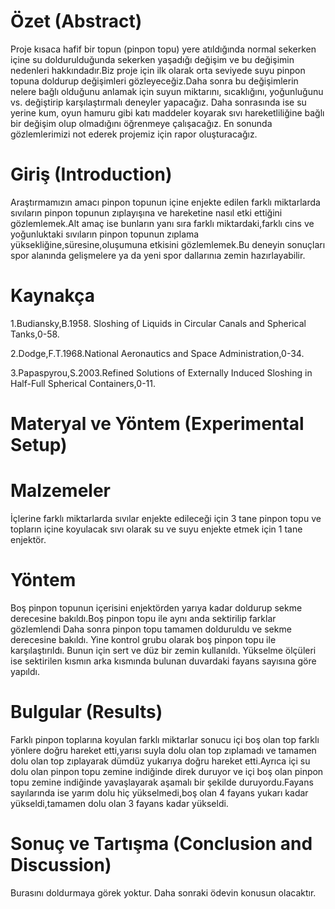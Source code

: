 
# Özet (Abstract)
Proje kısaca hafif bir topun (pinpon topu) yere atıldığında normal sekerken içine su doldurulduğunda sekerken yaşadığı değişim ve bu değişimin nedenleri hakkındadır.Biz proje için ilk olarak orta seviyede suyu pinpon topuna doldurup değişimleri gözleyeceğiz.Daha sonra bu değişimlerin nelere bağlı olduğunu anlamak için suyun miktarını, sıcaklığını, yoğunluğunu vs. değiştirip karşılaştırmalı deneyler yapacağız. Daha sonrasında ise su yerine kum, oyun hamuru gibi katı maddeler koyarak sıvı hareketliliğine bağlı bir değişim olup olmadığını öğrenmeye çalışacağız. En sonunda gözlemlerimizi not ederek projemiz için rapor oluşturacağız.
# Giriş (Introduction)
Araştırmamızın amacı pinpon topunun içine enjekte edilen farklı miktarlarda sıvıların pinpon topunun zıplayışına ve hareketine nasıl etki ettiğini gözlemlemek.Alt amaç ise bunların yanı sıra farklı miktardaki,farklı cins ve yoğunluktaki sıvıların pinpon topunun zıplama yüksekliğine,süresine,oluşumuna etkisini gözlemlemek.Bu deneyin sonuçları spor alanında gelişmelere ya da yeni spor dallarınıa zemin hazırlayabilir.

# Kaynakça
1.Budiansky,B.1958. Sloshing of Liquids in Circular Canals and Spherical Tanks,0-58.

2.Dodge,F.T.1968.National Aeronautics and Space Administration,0-34.

3.Papaspyrou,S.2003.Refined Solutions of Externally Induced Sloshing in Half-Full Spherical Containers,0-11.
# Materyal ve Yöntem (Experimental Setup)

# Malzemeler
İçlerine farklı miktarlarda sıvılar enjekte edileceği için 3 tane pinpon topu ve topların içine koyulacak sıvı olarak su ve suyu enjekte etmek için 1 tane enjektör.

# Yöntem
Boş pinpon topunun içerisini enjektörden yarıya kadar doldurup sekme derecesine bakıldı.Boş pinpon topu ile aynı anda sektirilip farklar gözlemlendi Daha sonra pinpon topu tamamen dolduruldu ve sekme derecesine bakıldı. Yine kontrol grubu olarak boş pinpon topu ile karşılaştırıldı. Bunun için sert ve düz bir zemin kullanıldı. Yükselme ölçüleri ise sektirilen kısmın arka kısmında bulunan duvardaki fayans sayısına göre yapıldı.
# Bulgular (Results)
 Farklı pinpon toplarına koyulan farklı miktarlar sonucu içi boş olan top farklı yönlere doğru hareket etti,yarısı suyla dolu olan top zıplamadı ve tamamen dolu olan top zıplayarak dümdüz yukarıya doğru hareket etti.Ayrıca içi su dolu olan pinpon topu zemine indiğinde direk duruyor ve içi boş olan pinpon topu zemine indiğinde yavaşlayarak aşamalı bir şekilde duruyordu.Fayans sayılarında ise yarım dolu hiç yükselmedi,boş olan 4 fayans yukarı kadar yükseldi,tamamen dolu olan 3 fayans kadar yükseldi.


# Sonuç ve Tartışma (Conclusion and Discussion) 
Burasını doldurmaya görek yoktur. Daha sonraki ödevin konusun olacaktır. 


